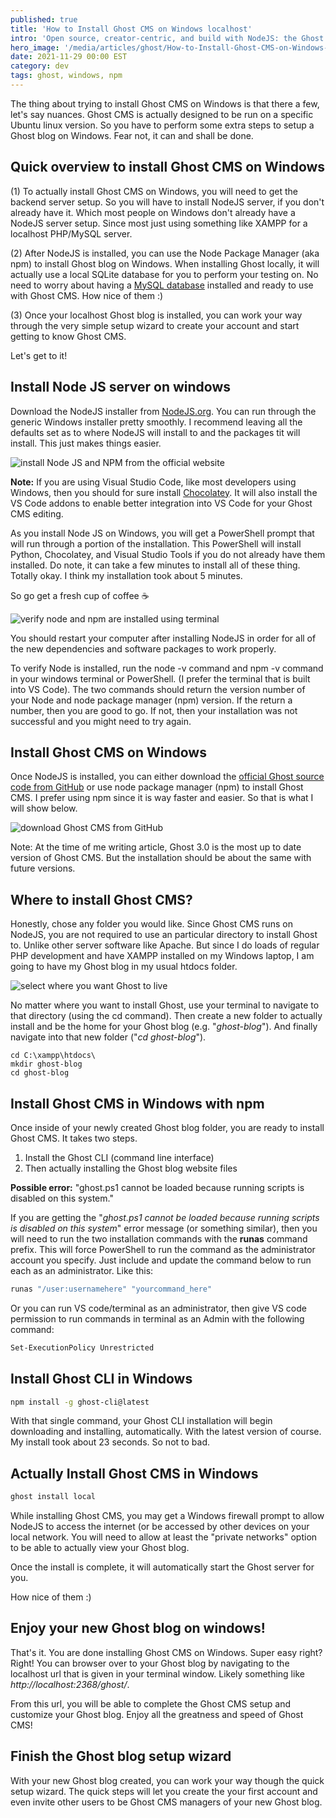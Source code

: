 ```yaml
---
published: true
title: 'How to Install Ghost CMS on Windows localhost'
intro: 'Open source, creator-centric, and build with NodeJS: the Ghost CMS is wonderful. Installing Ghost locally on Windows is a great way to give it a test drive to see if it is right for you.'
hero_image: '/media/articles/ghost/How-to-Install-Ghost-CMS-on-Windows-localhost.jpg'
date: 2021-11-29 00:00 EST
category: dev
tags: ghost, windows, npm
---
```

The thing about trying to install Ghost CMS on Windows is that there a few, let's say nuances. Ghost CMS is actually designed to be run on a specific Ubuntu linux version. So you have to perform some extra steps to setup a Ghost blog on Windows. Fear not, it can and shall be done.

## Quick overview to install Ghost CMS on Windows

(1) To actually install Ghost CMS on Windows, you will need to get the backend server setup. So you will have to install NodeJS server, if you don't already have it. Which most people on Windows don't already have a NodeJS server setup. Since most just using something like XAMPP for a localhost PHP/MySQL server.

(2) After NodeJS is installed, you can use the Node Package Manager (aka npm) to install Ghost blog on Windows. When installing Ghost locally, it will actually use a local SQLite database for you to perform your testing on. No need to worry about having a [MySQL database](/articles/restore-mysql-database-from-backup-with-command-line) installed and ready to use with Ghost CMS. How nice of them :)

(3) Once your localhost Ghost blog is installed, you can work your way through the very simple setup wizard to create your account and start getting to know Ghost CMS.

Let's get to it!

## Install Node JS server on windows

Download the NodeJS installer from [NodeJS.org](https://NodeJS.org). You can run through the generic Windows installer pretty smoothly. I recommend leaving all the defaults set as to where NodeJS will install to and the packages tit will install. This just makes things easier.

![install Node JS and NPM from the official website](/media/articles/ghost/How-to-Install-Ghost-CMS-on-Windows-localhost-install-NodeJS-on-Windows.png)

**Note:** If you are using Visual Studio Code, like most developers using Windows, then you should for sure install [Chocolatey](https://community.chocolatey.org/packages/vscode). It will also install the VS Code addons to enable better integration into VS Code for your Ghost CMS editing.

As you install Node JS on Windows, you will get a PowerShell prompt that will run through a portion of the installation. This PowerShell will install Python, Chocolatey, and Visual Studio Tools if you do not already have them installed. Do note, it can take a few minutes to install all of these thing. Totally okay. I think  my installation took about 5 minutes. 

So go get a fresh cup of coffee ☕

![verify node and npm are installed using terminal](/media/articles/ghost/How-to-Install-Ghost-CMS-on-Windows-localhost-verify-NodeJS-and-npm-are-installed-1.png)

You should restart your computer after installing NodeJS in order for all of the new dependencies and software packages to work properly.

To verify Node is installed, run the node -v command and npm -v command in your windows terminal or PowerShell. (I prefer the terminal that is built into VS Code). The two commands should return the version number of your Node and node package manager (npm) version. If the return a number, then you are good to go. If not, then your installation was not successful and you might need to try again.

## Install Ghost CMS on Windows

Once NodeJS is installed, you can either download the [official Ghost source code from GitHub](https://github.com/TryGhost/Ghost) or use node package manager (npm) to install Ghost CMS. I prefer using npm since it is way faster and easier. So that is what I will show below.

![download Ghost CMS from GitHub](/media/articles/ghost/How-to-Install-Ghost-CMS-on-Windows-localhost-download-Ghost-CMS-from-GitHub-1.png)

Note: At the time of me writing article, Ghost 3.0 is the most up to date version of Ghost CMS. But the installation should be about the same with future versions.

## Where to install Ghost CMS?

Honestly, chose any folder you would like. Since Ghost CMS runs on NodeJS, you are not required to use an particular directory to install Ghost to. Unlike other server software like Apache. But since I do loads of regular PHP development and have XAMPP installed on my Windows laptop, I am going to have my Ghost blog in my usual htdocs folder.

![select where you want Ghost to live](/media/articles/ghost/Where-to-install-Ghost-CMS-on-Windows-localhost.png)

No matter where you want to install Ghost, use your terminal to navigate to that directory (using the cd command). Then create a new folder to actually install and be the home for your Ghost blog (e.g. "_ghost-blog_"). And finally navigate into that new folder ("_cd ghost-blog_").

```shell
cd C:\xampp\htdocs\
mkdir ghost-blog
cd ghost-blog
```

## Install Ghost CMS in Windows with npm

Once inside of your newly created Ghost blog folder, you are ready to install Ghost CMS. It takes two steps.

1. Install the Ghost CLI (command line interface)
2. Then actually installing the Ghost blog website files

**Possible error:** "ghost.ps1 cannot be loaded because running scripts is disabled on this system."

If you are getting the "_ghost.ps1 cannot be loaded because running scripts is disabled on this system_" error message (or something similar), then you will need to run the two installation commands with the **runas** command prefix. This will force PowerShell to run the command as the administrator account you specify. Just include and update the command below to run each as an administrator. Like this:

```bash
runas "/user:usernamehere" "yourcommand_here"
```

Or you can run VS code/terminal as an administrator, then give VS code permission to run commands in terminal as an Admin with the following command:

```bash
Set-ExecutionPolicy Unrestricted
```

## Install Ghost CLI in Windows

```bash
npm install -g ghost-cli@latest
```

With that single command, your Ghost CLI installation will begin downloading and installing, automatically. With the latest version of course. My install took about 23 seconds. So not to bad.

## Actually Install Ghost CMS in Windows

```bash
ghost install local
```

While installing Ghost CMS, you may get a Windows firewall prompt to allow NodeJS to access the internet (or be accessed by other devices on your local network. You will need to allow at least the "private networks" option to be able to actually view your Ghost blog.

Once the install is complete, it will automatically start the Ghost server for you. 

How nice of them :)

## Enjoy your new Ghost blog on windows!

That's it. You are done installing Ghost CMS on Windows. Super easy right? Right! You can browser over to your Ghost blog by navigating to the localhost url that is given in your terminal window. Likely something like _http://localhost:2368/ghost/_.

From this url, you will be able to complete the Ghost CMS setup and customize your Ghost blog. Enjoy all the greatness and speed of Ghost CMS!

## Finish the Ghost blog setup wizard

With your new Ghost blog created, you can work your way though the quick setup wizard. The quick steps will let you create the your first account and even invite other users to be Ghost CMS managers of your new Ghost blog.